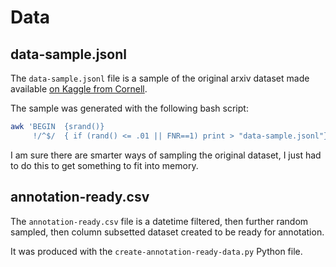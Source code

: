 # Data

## data-sample.jsonl

The `data-sample.jsonl` file is a sample of the original arxiv dataset made available
[on Kaggle from Cornell](https://www.kaggle.com/datasets/Cornell-University/arxiv).

The sample was generated with the following bash script:

```bash
awk 'BEGIN  {srand()}
     !/^$/  { if (rand() <= .01 || FNR==1) print > "data-sample.jsonl"}' ~/Downloads/arxiv-metadata-oai-snapshot.json
```

I am sure there are smarter ways of sampling the original dataset,
I just had to do this to get something to fit into memory.

## annotation-ready.csv

The `annotation-ready.csv` file is a datetime filtered, then further random sampled,
then column subsetted dataset created to be ready for annotation.

It was produced with the `create-annotation-ready-data.py` Python file.